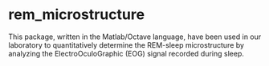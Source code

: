 # rem_microstructure
This package, written in the Matlab/Octave language, have been used in our laboratory to quantitatively determine the REM-sleep microstructure by analyzing the ElectroOculoGraphic (EOG) signal recorded during sleep.
